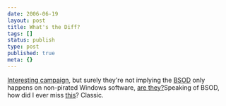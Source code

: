 ```yaml
---
date: 2006-06-19
layout: post
title: What's the Diff?
tags: []
status: publish
type: post
published: true
meta: {}
---
```

<a href="http://www.scaryideas.com/Adverts/microsoft_antipiracy.html">Interesting campaign</a>, but surely they&#39;re not implying the <a href="http://en.wikipedia.org/wiki/Blue_Screen_of_Death">BSOD</a> only happens on non-pirated Windows software, <a href="http://flickr.com/search/?q=bsod&amp;w=all">are they?</a>Speaking of BSOD, how did I ever miss <a href="http://video.google.com/videoplay?docid=-8363127660275444169">this</a>? Classic.
